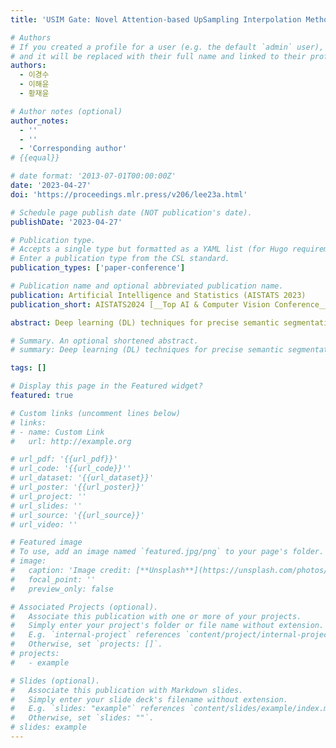 ```yaml
---
title: 'USIM Gate: Novel Attention-based UpSampling Interpolation Method for Segmenting Precise Boundaries of Target Objects'

# Authors
# If you created a profile for a user (e.g. the default `admin` user), write the username (folder name) here
# and it will be replaced with their full name and linked to their profile.
authors:
  - 이경수
  - 이해윤
  - 황재윤

# Author notes (optional)
author_notes:
  - ''
  - ''
  - 'Corresponding author'
# {{equal}}

# date format: '2013-07-01T00:00:00Z'
date: '2023-04-27'
doi: 'https://proceedings.mlr.press/v206/lee23a.html'

# Schedule page publish date (NOT publication's date).
publishDate: '2023-04-27'

# Publication type.
# Accepts a single type but formatted as a YAML list (for Hugo requirements).
# Enter a publication type from the CSL standard.
publication_types: ['paper-conference']

# Publication name and optional abbreviated publication name.
publication: Artificial Intelligence and Statistics (AISTATS 2023)
publication_short: AISTATS2024 [__Top AI & Computer Vision Conference__]

abstract: Deep learning (DL) techniques for precise semantic segmentation have remained a challenge because of the vague boundaries of target objects caused by the low resolution of images. Despite the improved segmentation performance using up/downsampling operations in early DL models, conventional operators cannot fully preserve spatial information and thus generate vague boundaries of target objects. Therefore, for the precise segmentation of target objects in many domains, this paper presents two novel operators- (1) upsampling interpolation method (USIM), an operator that upsamples input feature maps and combines feature maps into one while preserving the spatial information of both inputs, and (2) USIM gate (UG), an advanced USIM operator with boundary-attention mechanisms. We designed our experiments using aerial images where the boundaries critically influence the results. Furthermore, we verified the feasibility that our approach effectively segments target objects using the cityscapes dataset. The experimental results demonstrate that using the USIM and UG with state-of-the-art DL models can improve the segmentation performance with clear boundaries of target objects (Intersection over Union- +6.9; BJ- +10.1). Furthermore, mathematical proofs verify that the USIM and UG contribute to the handling of spatial information.

# Summary. An optional shortened abstract.
# summary: Deep learning (DL) techniques for precise semantic segmentation have remained a challenge because of the vague boundaries of target objects caused by the low resolution of images. Despite the improved segmentation performance using up/downsampling operations in early DL models, conventional operators cannot fully preserve spatial information and thus generate vague boundaries of target objects. Therefore, for the precise segmentation of target objects in many domains, this paper presents two novel operators- (1) upsampling interpolation method (USIM), an operator that upsamples input feature maps and combines feature maps into one while preserving the spatial information of both inputs, and (2) USIM gate (UG), an advanced USIM operator with boundary-attention mechanisms. We designed our experiments using aerial images where the boundaries critically influence the results. Furthermore, we verified the feasibility that our approach effectively segments target objects using the cityscapes dataset. The experimental results demonstrate that using the USIM and UG with state-of-the-art DL models can improve the segmentation performance with clear boundaries of target objects (Intersection over Union- +6.9; BJ- +10.1). Furthermore, mathematical proofs verify that the USIM and UG contribute to the handling of spatial information.

tags: []

# Display this page in the Featured widget?
featured: true

# Custom links (uncomment lines below)
# links:
# - name: Custom Link
#   url: http://example.org

# url_pdf: '{{url_pdf}}'
# url_code: '{{url_code}}''
# url_dataset: '{{url_dataset}}'
# url_poster: '{{url_poster}}'
# url_project: ''
# url_slides: ''
# url_source: '{{url_source}}'
# url_video: ''

# Featured image
# To use, add an image named `featured.jpg/png` to your page's folder.
# image:
#   caption: 'Image credit: [**Unsplash**](https://unsplash.com/photos/pLCdAaMFLTE)'
#   focal_point: ''
#   preview_only: false

# Associated Projects (optional).
#   Associate this publication with one or more of your projects.
#   Simply enter your project's folder or file name without extension.
#   E.g. `internal-project` references `content/project/internal-project/index.md`.
#   Otherwise, set `projects: []`.
# projects:
#   - example

# Slides (optional).
#   Associate this publication with Markdown slides.
#   Simply enter your slide deck's filename without extension.
#   E.g. `slides: "example"` references `content/slides/example/index.md`.
#   Otherwise, set `slides: ""`.
# slides: example
---
```

